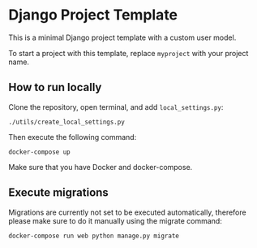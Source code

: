 # Django Project Template

This is a minimal Django project template with a custom user model.

To start a project with this template, replace `myproject` with
your project name.

## How to run locally

Clone the repository, open terminal, and add `local_settings.py`:

    ./utils/create_local_settings.py

Then execute the following command:

    docker-compose up

Make sure that you have Docker and docker-compose.

## Execute migrations

Migrations are currently not set to be executed automatically, therefore please
make sure to do it manually using the migrate command:

    docker-compose run web python manage.py migrate
